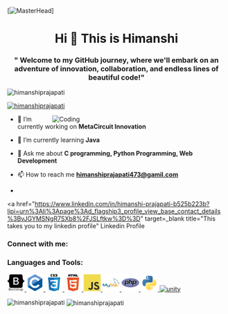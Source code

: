 [![MasterHead](https://user-images.githubusercontent.com/74038190/241765440-80728820-e06b-4f96-9c9e-9df46f0cc0a5.gif)]
<h1 align="center">Hi 👋 This is Himanshi</h1>
<h3 align="center">" Welcome to my GitHub journey, where we'll embark on an adventure of innovation, collaboration, and endless lines of beautiful code!"</h3>

<p align="left"> <img src="https://komarev.com/ghpvc/?username=himanshiprajapati&label=Profile%20views&color=0e75b6&style=flat" alt="himanshiprajapati" /> </p>

<p align="left"> <a href="https://github.com/ryo-ma/github-profile-trophy"><img src="https://github-profile-trophy.vercel.app/?username=himanshiprajapati" alt="himanshiprajapati" /></a> </p>
<img align="right" alt="Coding" width="400" src="https://encrypted-tbn0.gstatic.com/images?q=tbn:ANd9GcTtbtKdBbewAplcoDT4JtkB0e4js6Ax-IwxqJJxdzsei6YiZ9loIPZUTjkm9uEDDxco234&usqp=CAU">

- 🔭 I’m currently working on **MetaCircuit Innovation**

- 🌱 I’m currently learning **Java**

- 💬 Ask me about **C programming, Python Programming, Web Development**

- 📫 How to reach me **himanshiprajapati473@gamil.com**
-  
<a href="https://www.linkedin.com/in/himanshi-prajapati-b525b223b?lipi=urn%3Ali%3Apage%3Ad_flagship3_profile_view_base_contact_details%3BvJGYMSNgR7SXb8%2FJSLftkw%3D%3D" target=_blank title="This takes you to my linkedin profile" Linkedin Profile </a>
<h3 align="left">Connect with me:</h3>
<p align="left">
</p>

<h3 align="left">Languages and Tools:</h3>
<p align="left"> <a href="https://getbootstrap.com" target="_blank" rel="noreferrer"> <img src="https://raw.githubusercontent.com/devicons/devicon/master/icons/bootstrap/bootstrap-plain-wordmark.svg" alt="bootstrap" width="40" height="40"/> </a> <a href="https://www.cprogramming.com/" target="_blank" rel="noreferrer"> <img src="https://raw.githubusercontent.com/devicons/devicon/master/icons/c/c-original.svg" alt="c" width="40" height="40"/> </a> <a href="https://www.w3schools.com/css/" target="_blank" rel="noreferrer"> <img src="https://raw.githubusercontent.com/devicons/devicon/master/icons/css3/css3-original-wordmark.svg" alt="css3" width="40" height="40"/> </a> <a href="https://www.w3.org/html/" target="_blank" rel="noreferrer"> <img src="https://raw.githubusercontent.com/devicons/devicon/master/icons/html5/html5-original-wordmark.svg" alt="html5" width="40" height="40"/> </a> <a href="https://developer.mozilla.org/en-US/docs/Web/JavaScript" target="_blank" rel="noreferrer"> <img src="https://raw.githubusercontent.com/devicons/devicon/master/icons/javascript/javascript-original.svg" alt="javascript" width="40" height="40"/> </a> <a href="https://www.mysql.com/" target="_blank" rel="noreferrer"> <img src="https://raw.githubusercontent.com/devicons/devicon/master/icons/mysql/mysql-original-wordmark.svg" alt="mysql" width="40" height="40"/> </a> <a href="https://www.php.net" target="_blank" rel="noreferrer"> <img src="https://raw.githubusercontent.com/devicons/devicon/master/icons/php/php-original.svg" alt="php" width="40" height="40"/> </a> <a href="https://www.python.org" target="_blank" rel="noreferrer"> <img src="https://raw.githubusercontent.com/devicons/devicon/master/icons/python/python-original.svg" alt="python" width="40" height="40"/> </a> <a href="https://unity.com/" target="_blank" rel="noreferrer"> <img src="https://www.vectorlogo.zone/logos/unity3d/unity3d-icon.svg" alt="unity" width="40" height="40"/> </a> </p>

<p><img align="left" src="https://github-readme-stats.vercel.app/api/top-langs?username=himanshiprajapati&show_icons=true&locale=en&layout=compact" alt="himanshiprajapati" /></p>

<p>&nbsp;<img align="center" src="https://github-readme-stats.vercel.app/api?username=himanshiprajapati&show_icons=true&locale=en" alt="himanshiprajapati" /></p>
